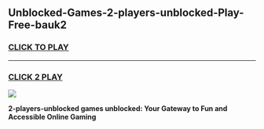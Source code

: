 
## Unblocked-Games-2-players-unblocked-Play-Free-bauk2
<h3>
<a href="https://premium76.site?title=2-players-unblocked&ref=23A">CLICK TO PLAY</a></h3>
<hr>

<h3>
<a href="https://premium76.site?title=2-players-unblocked&ref=23A">CLICK 2 PLAY</a>
  
</h3>

<a href="https://premium76.site?title=2-players-unblocked&ref=23A"><img src="https://clearcache.store/games.png"></a>


**2-players-unblocked games unblocked: Your Gateway to Fun and Accessible Online Gaming**
